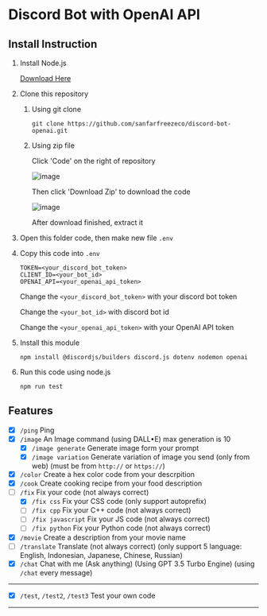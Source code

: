 # Discord Bot with OpenAI API

## Install Instruction

1. Install Node.js

   [Download Here](https://nodejs.org/en/download/)

2. Clone this repository

   1. Using git clone
   
      ```shell
      git clone https://github.com/sanfarfreezeco/discord-bot-openai.git
      ```
      
   2. Using zip file
   
      Click 'Code' on the right of repository

      ![image](https://cdn1.aurellyan.my.id/md_files/github_code-btn.png)
      
      Then click 'Download Zip' to download the code
   
      ![image](https://cdn1.aurellyan.my.id/md_files/github_download_zip-btn.png)

      After download finished, extract it

3. Open this folder code, then make new file `.env`

4. Copy this code into `.env`

   ```text
   TOKEN=<your_discord_bot_token>
   CLIENT_ID=<your_bot_id>
   OPENAI_API=<your_openai_api_token>
   ```
   
   Change the `<your_discord_bot_token>` with your discord bot token
   
   Change the `<your_bot_id>` with discord bot id

   Change the `<your_openai_api_token>` with your OpenAI API token

5. Install this module

   ```shell
   npm install @discordjs/builders discord.js dotenv nodemon openai
   ```

6. Run this code using node.js

   ```shell
   npm run test
   ```

## Features

- [x] `/ping` Ping
- [x] `/image` An Image command (using DALL•E) max generation is 10
   - [x] `/image generate` Generate image form your prompt
   - [x] `/image variation` Generate variation of image you send (only from web) (must be from `http://` or `https://`)
- [x] `/color` Create a hex color code from your descrpition
- [x] `/cook` Create cooking recipe from your food description
- [ ] `/fix` Fix your code (not always correct)
   - [x] `/fix css` Fix your CSS code (only support autoprefix)
   - [ ] `/fix cpp` Fix your C++ code (not always correct)
   - [ ] `/fix javascript` Fix your JS code (not always correct)
   - [ ] `/fix python` Fix your Python code (not always correct) 
- [x] `/movie` Create a description from your movie name
- [ ] `/translate` Translate (not always correct) (only support 5 language: English, Indonesian, Japanese, Chinese, Russian)
- [x] `/chat` Chat with me (Ask anything) (Using GPT 3.5 Turbo Engine) (using `/chat` every message)

---

- [x] `/test`, `/test2`, `/test3` Test your own code

---
